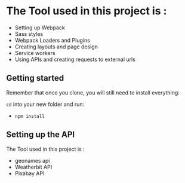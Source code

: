 # The Tool used in this project is :

- Setting up Webpack
- Sass styles
- Webpack Loaders and Plugins
- Creating layouts and page design
- Service workers
- Using APIs and creating requests to external urls

## Getting started

Remember that once you clone, you will still need to install everything:

`cd` into your new folder and run:

- `npm install`

## Setting up the API

The Tool used in this project is :

- geonames api
- Weatherbit API
- Pixabay API

